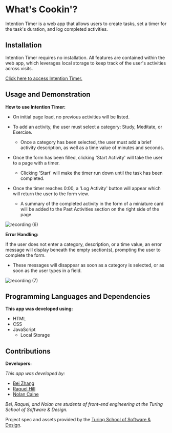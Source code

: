 # What's Cookin'?

Intention Timer is a web app that allows users to create tasks, set a timer for the task's duration, and log completed activities.

## Installation

Intention Timer requires no installation. All features are contained within the web app, which leverages local storage to keep track of the user's activities across visits.

[Click here to access Intention Timer.](https://nzambonivergara.github.io/intention-timer/)

## Usage and Demonstration

**How to use Intention Timer:**

- On initial page load, no previous activities will be listed.
- To add an activity, the user must select a category: Study, Meditate, or Exercise.
  - Once a category has been selected, the user must add a brief activity description, as well as a time value of minutes and seconds.
  
- Once the form has been filled, clicking 'Start Activity' will take the user to a page with a timer.
  - Clicking 'Start' will make the timer run down until the task has been completed.
  
- Once the timer reaches 0:00, a 'Log Activity' button will appear which will return the user to the form view.
  - A summary of the completed activity in the form of a miniature card will be added to the Past Activities section on the right side of the page.

![recording (6)](https://user-images.githubusercontent.com/82003147/128073117-51d7538e-037a-42b7-8df8-9a46c72e1b40.gif)


**Error Handling:**

If the user does not enter a category, description, or a time value, an error message will display beneath the empty section(s), prompting the user to complete the form.

- These messages will disappear as soon as a category is selected, or as soon as the user types in a field.

![recording (7)](https://user-images.githubusercontent.com/82003147/128073130-549e8ccb-f5b5-4d09-8900-e544962c7224.gif)

## Programming Languages and Dependencies

**This app was developed using:**

- HTML
- CSS
- JavaScript
  - Local Storage

## Contributions

**Developers:**

_This app was developed by:_

- [Bei Zhang](https://github.com/lokiandfengshui)
- [Raquel Hill](https://github.com/Raquelhill)
- [Nolan Caine](https://github.com/n0land0)

_Bei, Raquel, and Nolan are students of front-end engineering at the Turing School of Software & Design._

Project spec and assets provided by the [Turing School of Software & Design](https://turing.edu/).


